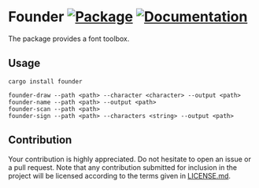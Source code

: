 # Founder [![Package][package-img]][package-url] [![Documentation][documentation-img]][documentation-url]

The package provides a font toolbox.

## Usage

```
cargo install founder

founder-draw --path <path> --character <character> --output <path>
founder-name --path <path> --output <path>
founder-scan --path <path>
founder-sign --path <path> --characters <string> --output <path>
```

## Contribution

Your contribution is highly appreciated. Do not hesitate to open an issue or a
pull request. Note that any contribution submitted for inclusion in the project
will be licensed according to the terms given in [LICENSE.md](LICENSE.md).

[documentation-img]: https://docs.rs/founder/badge.svg
[documentation-url]: https://docs.rs/founder
[package-img]: https://img.shields.io/crates/v/founder.svg
[package-url]: https://crates.io/crates/founder
